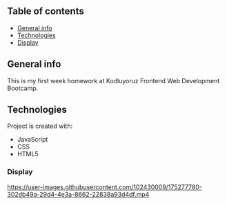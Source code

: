 ## Table of contents
- [General info](#general-info)
- [Technologies](#technologies)
- [Display](#display)

## General info
This is my first week homework at Kodluyoruz Frontend Web Development Bootcamp.
	
## Technologies
Project is created with:
* JavaScript
* CSS
* HTML5

### Display
https://user-images.githubusercontent.com/102430009/175277780-302db49a-29d4-4e3a-8662-22838a93d4df.mp4

